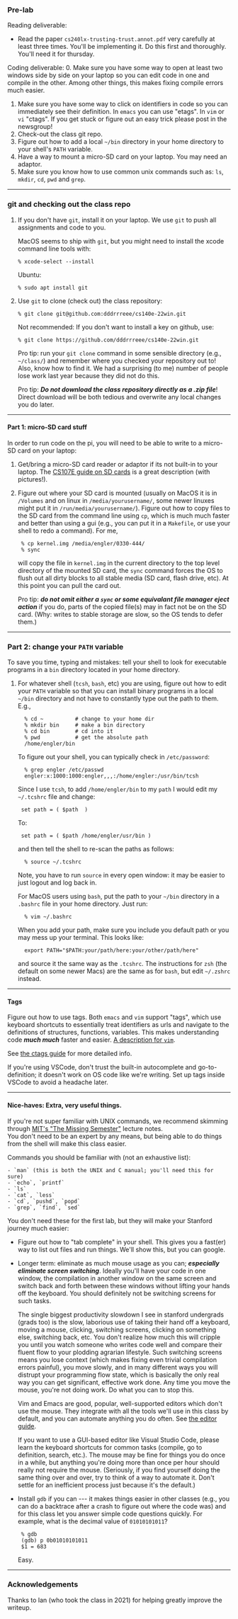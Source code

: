 ### Pre-lab 

Reading deliverable:
  - Read the paper `cs240lx-trusting-trust.annot.pdf` very carefully at
    least three times.  You'll be implementing it.  Do this first and 
    thoroughly.  You'll need it for thursday.

Coding deliverable:
  0. Make sure you have some way to open at least two windows side by side
    on your laptop so you can edit code in one and compile in the other.
    Among other things, this makes fixing compile errors much easier.
  1. Make sure you have some way to click on identifiers in code so you 
    can immediately see their definition.  In `emacs` you can use "etags".
    In `vim` or `vi` "ctags".   If you get stuck or figure out an easy trick
    please post in the newsgroup!
  2. Check-out the class git repo.
  3. Figure out how to add a local `~/bin` directory in your home directory
    to your shell's `PATH` variable.
  4. Have a way to mount a micro-SD card on your laptop.  You may need
    an adaptor. 
  5. Make sure you know how to use common unix commands such as: `ls`,
    `mkdir`, `cd`, `pwd` and `grep`.

--------------------------------------------------------------------
### git and checking out the class repo

   1. If you don't have `git`, install it on your laptop.  We use `git`
      to push all assignments and code to you.

      MacOS seems to ship with `git`, but you might need to install the
      xcode command line tools with:

          % xcode-select --install

      Ubuntu:

          % sudo apt install git

   2. Use `git` to clone (check out) the class repository:

          % git clone git@github.com:dddrrreee/cs140e-22win.git

      Not recommended: If you don't want to install a key on github, use:

          % git clone https://github.com/dddrrreee/cs140e-22win.git

      Pro tip: run your `git clone` command in some sensible directory
      (e.g., `~/class/`) and remember where you checked your repository
      out to!  Also, know how to find it.  We had a surprising (to me)
      number of people lose work last year because they did not do this.

      Pro tip: ***Do not download the class repository directly as a
      .zip file***!  Direct download will be both tedious and overwrite
      any local changes you do later.

--------------------------------------------------------------------
#### Part 1: micro-SD card stuff

In order to run code on the pi, you will need to be able to write to a
micro-SD card on your laptop:

   1.  Get/bring a micro-SD card reader or adaptor if its not built-in
       to your laptop.  The [CS107E guide on SD
       cards](http://cs107e.github.io/guides) is a great description
       (with pictures!).

   2. Figure out where your SD card is mounted (usually on MacOS it is in
      `/Volumes` and on linux in `/media/yourusername/`, some newer linuxes 
      might put it in `/run/media/yourusername/`).   Figure out
      how to copy files to the SD card from the command line using
      `cp`, which is much much faster and better than using a gui (e.g.,
      you can put it in a
     `Makefile`, or use your shell to redo a command).  For me,

           % cp kernel.img /media/engler/0330-444/
           % sync
 
      will copy the file in `kernel.img` in the current directory to the
      top level directory of the mounted SD card, the `sync` command forces
      the OS to flush out all dirty blocks to all stable media (SD card,
      flash drive, etc).  At this point you can pull the card out.

      Pro tip: ***do not omit either a `sync` or some equivalant file
      manager eject action*** if you do, parts of the copied file(s)
      may in fact not be on the SD card.  (Why: writes to stable storage
      are slow, so the OS tends to defer them.)

--------------------------------------------------------------------
### Part 2: change your `PATH` variable

To save you time, typing and mistakes: tell your shell to look for
executable programs in a `bin` directory located in your home directory.

  1. For whatever shell (`tcsh`, `bash`, etc) you are using, figure
     out how to edit your `PATH` variable so that you can install binary
     programs in a local `~/bin` directory and not have to constantly
     type out the path to them.  E.g.,

           % cd ~          # change to your home dir
           % mkdir bin     # make a bin directory
           % cd bin        # cd into it
           % pwd           # get the absolute path
           /home/engler/bin
           
     To figure out your shell, you can typically check in `/etc/password`:

           % grep engler /etc/passwd
           engler:x:1000:1000:engler,,,:/home/engler:/usr/bin/tcsh

     Since I use `tcsh`, to add `/home/engler/bin` to my `path` I would
     edit my `~/.tcshrc` file and change:

          set path = ( $path  )

     To:

          set path = ( $path /home/engler/usr/bin )

     and then tell the shell to re-scan the paths as follows:

           % source ~/.tcshrc
     
     Note, you have to run `source` in every open window:  it may be
     easier to just logout and log back in.

     For MacOS users using `bash`, put the path to your `~/bin` directory
     in a `.bashrc` file in your home directory. Just run:

           % vim ~/.bashrc

     When you add your path, make sure you include you default path or
     you may mess up your terminal.  This looks like:

           export PATH="$PATH:your/path/here:your/other/path/here"

      and source it the same way as the `.tcshrc`.  The instructions for `zsh` 
      (the default on some newer Macs) are the same as for `bash`, but edit 
      `~/.zshrc` instead.

--------------------------------------------------------------------
#### Tags

Figure out how to use tags.  Both `emacs` and `vim` support "tags",
which use keyboard shortcuts to essentially treat identifiers
as urls and navigate to the definitions of structures,
functions, variables.  This makes understanding code
***much much*** faster and easier.   [A description for
`vim`](https://vim.fandom.com/wiki/Browsing_programs_with_tags).

See [the ctags guide](../../guides/ctags.md) for more detailed info.

If you're using VSCode, don't trust the built-in autocomplete and 
go-to-definition; it doesn't work on OS code like we're writing.  Set up tags 
inside VSCode to avoid a headache later.

--------------------------------------------------------------------
#### Nice-haves: Extra, very useful things.

If you're not super familiar with UNIX commands, we recommend skimming through 
[MIT's "The Missing Semester"](https://missing.csail.mit.edu/) lecture notes.  
You don't need to be an expert by any means, but being able to do things from 
the shell will make this class easier.

Commands you should be familiar with (not an exhaustive list):

    - `man` (this is both the UNIX and C manual; you'll need this for sure)
    - `echo`, `printf`
    - `ls`
    - `cat`, `less`
    - `cd`, `pushd`, `popd`
    - `grep`, `find`, `sed`

You don't need these for the first lab, but they will make
your Stanford journey much easier:

   - Figure out how to "tab complete" in your shell.  This gives you
     a fast(er) way to list out files and run things.  We'll show this,
     but you can google.


   - Longer term: eliminate as much mouse usage as you can; ***especially
     eliminate screen switching***.  Ideally you'll have your code in one
     window, the compilation in another window on the same screen and
     switch back and forth between these windows without lifting your
     hands off the keyboard.  You should definitely not be switching
     screens for such tasks.

     The single biggest productivity slowdown I see in stanford undergrads
     (grads too) is the slow, laborious use of taking their hand off
     a keyboard, moving a mouse, clicking, switching screens, clicking
     on something else, switching back, etc.   You don't realize how
     much this will cripple you until you watch someone who writes code
     well and compare their fluent flow to your plodding agrarian
     lifestyle.  Such switching screens means you lose context
     (which makes fixing even trivial compilation errors painful),
     you move slowly, and in many different ways you will distrupt your
     programming flow state, which is basically the only real way you
     can get significant, effective work done.  Any time you move the
     mouse, you're not doing work.  Do what you can to stop this.

     Vim and Emacs are good, popular, well-supported editors which don't use 
     the mouse.  They integrate with all the tools we'll use in this class by 
     default, and you can automate anything you do often.  See [the editor 
     guide](../../guides/editor.md).

     If you want to use a GUI-based editor like Visual Studio Code, please 
     learn the keyboard shortcuts for common tasks (compile, go to definition, 
     search, etc.).  The mouse may be fine for things you do once in a while, 
     but anything you're doing more than once per hour should really not 
     require the mouse.  (Seriously, if you find yourself doing the same thing 
     over and over, try to think of a way to automate it.  Don't settle for an 
     inefficient process just because it's the default.)

   - Install `gdb` if you can --- it makes things easier in other classes
     (e.g., you can do a backtrace after a crash to figure out where the
     code was) and for this class let you answer simple code questions
     quickly.  For example, what is the decimal value of `01010101011`?

          % gdb
          (gdb) p 0b01010101011
          $1 = 683

     Easy.

----------------------------------------------------------------
### Acknowledgements

Thanks to Ian (who took the class in 2021) for helping greatly improve the
writeup.

